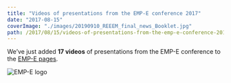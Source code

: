 ```yaml
---
title: "Videos of presentations from the EMP-E conference 2017"
date: "2017-08-15"
coverImage: "./images/20190910_REEEM_final_news_Booklet.jpg"
path: /2017/08/15/videos-of-presentations-from-the-emp-e-conference-2017/
---
```


We’ve just added **17 videos** of presentations from the EMP-E conference to the [EMP-E pages](http://www.reeem.org/index.php/emp-e-main/).

![EMP-E logo](./images/2017/03/EMP-E_logo.png)
